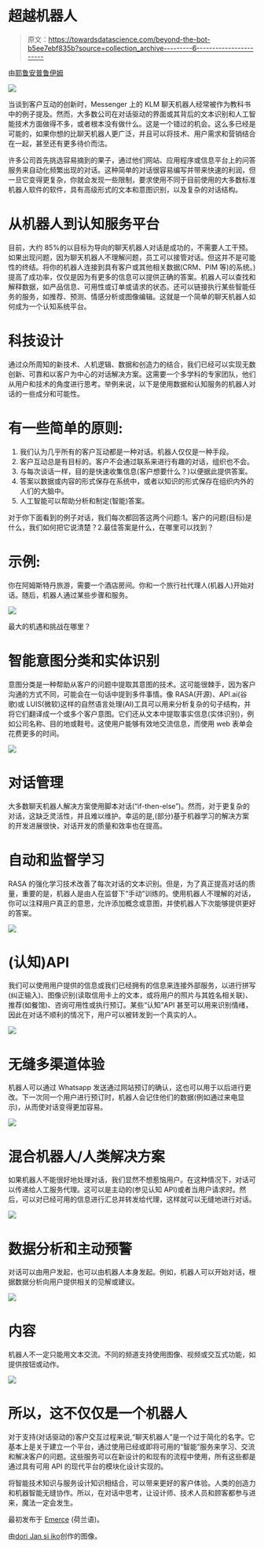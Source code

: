 # 超越机器人

> 原文：<https://towardsdatascience.com/beyond-the-bot-b5ee7ebf835b?source=collection_archive---------6----------------------->

由[耶鲁安普鲁伊姆](https://www.edenspiekermann.com/people/jeroen-pluim)

![](img/17bdce3cf90e5515cf2fd682fde2dad0.png)

当谈到客户互动的创新时，Messenger 上的 KLM 聊天机器人经常被作为教科书中的例子提及。然而，大多数公司在对话驱动的界面或其背后的文本识别和人工智能技术方面做得不多，或者根本没有做什么。这是一个错过的机会。这么多已经是可能的，如果你想的比聊天机器人更广泛，并且可以将技术、用户需求和营销结合在一起，甚至还有更多待价而沽。

许多公司首先挑选容易摘到的果子，通过他们网站、应用程序或信息平台上的问答服务来自动化频繁出现的对话。这种简单的对话很容易编写并带来快速的利润，但一旦它变得更复杂，你就会发现一些限制，要求使用不同于目前使用的大多数标准机器人软件的软件，具有高级形式的文本和意图识别，以及复杂的对话结构。

# 从机器人到认知服务平台

目前，大约 85%的以目标为导向的聊天机器人对话是成功的，不需要人工干预。如果出现问题，因为聊天机器人不理解问题，员工可以接管对话。但这并不是可能性的终结。将你的机器人连接到具有客户或其他相关数据(CRM、PIM 等)的系统。)提高了成功率，仅仅是因为有更多的信息可以提供正确的答案。机器人可以查找和解释数据，如产品信息、可用性或订单或请求的状态。还可以链接执行某些智能任务的服务，如推荐、预测、情感分析或图像编辑。这就是一个简单的聊天机器人如何成为一个认知系统平台。

# 科技设计

通过众所周知的新技术、人机逻辑、数据和创造力的结合，我们已经可以实现无数创新、可靠和以客户为中心的对话解决方案。这需要一个多学科的专家团队，他们从用户和技术的角度进行思考。举例来说，以下是使用数据和认知服务的机器人对话的一些成分和可能性。

# 有一些简单的原则:

1.  我们认为几乎所有的客户互动都是一种对话。机器人仅仅是一种手段。
2.  客户互动总是有目标的。客户不会通过联系来进行有趣的对话，组织也不会。
3.  与每次谈话一样，目的是快速收集信息(客户想要什么？)以便据此提供答案。
4.  答案以数据或内容的形式保存在系统中，或者以知识的形式保存在组织内外的人们的大脑中。
5.  人工智能可以帮助分析和制定(智能)答案。

对于你下面看到的例子对话，我们每次都回答这两个问题:1。客户的问题(目标)是什么，我们如何把它说清楚？2.最佳答案是什么，在哪里可以找到？

# 示例:

你在阿姆斯特丹旅游，需要一个酒店房间。你和一个旅行社代理人(机器人)开始对话。随后，机器人通过某些步骤和服务。

![](img/4d18546fbc863daea89029549ccd3991.png)

最大的机遇和挑战在哪里？

# 智能意图分类和实体识别

意图分类是一种帮助从客户的问题中提取其意图的技术。这可能很棘手，因为客户沟通的方式不同，可能会在一句话中提到多件事情。像 RASA(开源)、API.ai(谷歌)或 LUIS(微软)这样的自然语言处理(AI)工具可以用来分析复杂的句子结构，并将它们翻译成一个或多个客户意图。它们还从文本中提取事实信息(实体识别)，例如公司名称、目的地或鞋号。这使用户能够有效地交流信息，而使用 web 表单会花费更多的时间。

![](img/d9a2625199d16fa5323e678a6747adb6.png)

# 对话管理

大多数聊天机器人解决方案使用脚本对话(“if-then-else”)。然而，对于更复杂的对话，这缺乏灵活性，并且难以维护。幸运的是,(部分)基于机器学习的解决方案的开发进展很快，对话开发的质量和效率也在提高。

# 自动和监督学习

RASA 的强化学习技术改善了每次对话的文本识别。但是，为了真正提高对话的质量，重要的是，机器人是由人在监督下“手动”训练的。使用机器人不理解的对话，你可以注释用户真正的意思，允许添加概念或意图，并使机器人下次能够提供更好的答案。

![](img/07868456b590a34f21ec0825571cc8c1.png)

# (认知)API

我们可以使用用户提供的信息或我们已经拥有的信息来连接外部服务，以进行拼写(纠正输入)、图像识别(读取信用卡上的文本，或将用户的照片与其姓名相关联)、推荐(如餐馆)、咨询可用性或执行预订。某些“认知”API 甚至可以用来识别情绪，因此在对话不顺利的情况下，用户可以被转发到一个真实的人。

![](img/f04b268369e556bcf2639ec3187c7ac8.png)

# 无缝多渠道体验

机器人可以通过 Whatsapp 发送通过网站预订的确认，这也可以用于以后进行更改。下一次同一个用户进行预订时，机器人会记住他们的数据(例如通过来电显示)，从而使对话变得更加容易。

![](img/9b7f00ab6464bcac2d19fa87ee96d6a8.png)

# 混合机器人/人类解决方案

如果机器人不能很好地处理对话，我们显然不想惹恼用户。在这种情况下，对话可以传递给人工服务代理。这可以是主动的(参见认知 API)或者当用户请求时。然后，可以对已经可用的信息进行汇总并转发给代理，这样就可以无缝地进行对话。

![](img/e0add002bc8bae47274824c0d6252080.png)

# 数据分析和主动预警

对话可以由用户发起，也可以由机器人本身发起。例如，机器人可以开始对话，根据数据分析向用户提供相关的见解或建议。

![](img/f69c1432ae1b5d7e9a320cc3fd6808fb.png)

# 内容

机器人不一定只能用文本交流。不同的频道支持使用图像、视频或交互式功能，如提供按钮或动作。

![](img/4c0a04e9ed022b846d3ff6a3e0492a89.png)

# 所以，这不仅仅是一个机器人

对于支持(对话驱动的)客户交互过程来说,“聊天机器人”是一个过于简化的名字。它基本上是关于建立一个平台，通过使用已经或即将可用的“智能”服务来学习、交流和解决客户的问题。这些服务可以在新设计的和现有的流程中使用，所有这些都是通过具有可用 API 的现代平台的模块化设计实现的。

将智能技术知识与服务设计知识相结合，可以带来更好的客户体验。人类的创造力和机器智能无缝协作。所以，在对话中思考，让设计师、技术人员和顾客都参与进来，魔法一定会发生。

最初发布于 [Emerce](https://www.emerce.nl/best-practice/beyond-the-bot-wat-nog-meer-klantinteracties) (荷兰语)。

由[dori Jan si iko](https://www.edenspiekermann.com/people/dorijan-sisko/)创作的图像。